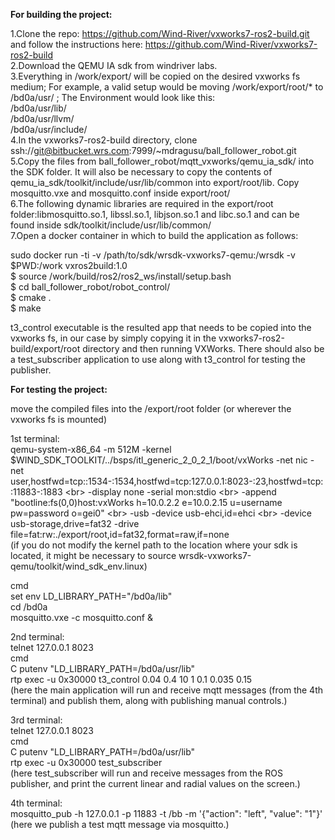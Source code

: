 <b>For building the project:</b>

1.Clone the repo: https://github.com/Wind-River/vxworks7-ros2-build.git<br>
and follow the instructions here: https://github.com/Wind-River/vxworks7-ros2-build<br>
2.Download the QEMU IA sdk from windriver labs.<br>
3.Everything in /work/export/ will be copied on the desired vxworks fs medium; For example, a valid setup would be moving /work/export/root/* to /bd0a/usr/ ; The Environment would look like this:<br>
/bd0a/usr/lib/<br>
/bd0a/usr/llvm/<br>
/bd0a/usr/include/<br>
4.In the vxworks7-ros2-build directory, clone ssh://git@bitbucket.wrs.com:7999/~mdragusu/ball_follower_robot.git<br>
5.Copy the files from ball_follower_robot/mqtt_vxworks/qemu_ia_sdk/ into the SDK folder. It will also be necessary to copy the contents of qemu_ia_sdk/toolkit/include/usr/lib/common into export/root/lib. Copy mosquitto.vxe and mosquitto.conf inside export/root/<br>
6.The following dynamic libraries are required in the export/root folder:libmosquitto.so.1, libssl.so.1, libjson.so.1 and libc.so.1 and can be found inside sdk/toolkit/include/usr/lib/common/<br>
7.Open a docker container in which to build the application as follows:<br>
<div>sudo docker run -ti -v /path/to/sdk/wrsdk-vxworks7-qemu:/wrsdk -v $PWD:/work vxros2build:1.0<br>
$ source /work/build/ros2/ros2_ws/install/setup.bash<br>
$ cd ball_follower_robot/robot_control/ <br>
$ cmake . <br>
$ make <br>
</div>

t3_control executable is the resulted app that needs to be copied into the vxworks fs, in our case by simply copying it in the vxworks7-ros2-build/export/root directory and then running VXWorks. There should also be a test_subscriber application to use along with t3_control for testing the publisher.

<b>For testing the project:</b>

move the compiled files into the /export/root folder (or wherever the vxworks fs is mounted)

1st terminal:<br>
qemu-system-x86_64 -m 512M  -kernel $WIND_SDK_TOOLKIT/../bsps/itl_generic_2_0_2_1/boot/vxWorks -net nic  -net user,hostfwd=tcp::1534-:1534,hostfwd=tcp:127.0.0.1:8023-:23,hostfwd=tcp::11883-:1883 \<br>
-display none -serial mon:stdio \<br>
-append "bootline:fs(0,0)host:vxWorks h=10.0.2.2 e=10.0.2.15 u=username pw=password o=gei0" \<br>
-usb -device usb-ehci,id=ehci  \<br>
-device usb-storage,drive=fat32 -drive file=fat:rw:./export/root,id=fat32,format=raw,if=none<br>
(if you do not modify the kernel path to the location where your sdk is located, it might be necessary to source wrsdk-vxworks7-qemu/toolkit/wind_sdk_env.linux)<br>

cmd<br>
set env LD_LIBRARY_PATH="/bd0a/lib"<br>
cd /bd0a<br>
mosquitto.vxe -c mosquitto.conf &<br>

2nd terminal:<br>
telnet 127.0.0.1 8023<br>
cmd<br>
C putenv "LD_LIBRARY_PATH=/bd0a/usr/lib"<br>
rtp exec -u 0x30000 t3_control 0.04 0.4 10 1 0.1 0.035 0.15<br>
(here the main application will run and receive mqtt messages (from the 4th terminal) and publish them, along with publishing manual controls.)<br>

3rd terminal:<br>
telnet 127.0.0.1 8023<br>
cmd<br>
C putenv "LD_LIBRARY_PATH=/bd0a/usr/lib"<br>
rtp exec -u 0x30000 test_subscriber<br>
(here test_subscriber will run and receive messages from the ROS publisher, and print the current linear and radial values on the screen.)<br>

4th terminal:<br>
mosquitto_pub -h 127.0.0.1 -p 11883 -t /bb -m '{"action": "left", "value": "1"}'<br>
(here we publish a test mqtt message via mosquitto.)
